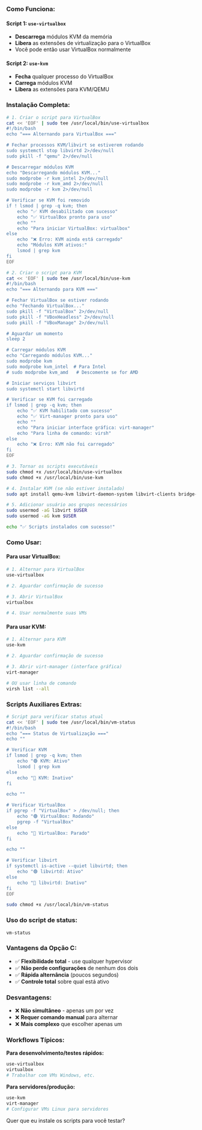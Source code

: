 ### Como Funciona:

#### Script 1: `use-virtualbox`
- **Descarrega** módulos KVM da memória
- **Libera** as extensões de virtualização para o VirtualBox
- Você pode então usar VirtualBox normalmente

#### Script 2: `use-kvm`
- **Fecha** qualquer processo do VirtualBox
- **Carrega** módulos KVM
- **Libera** as extensões para KVM/QEMU

### Instalação Completa:

```bash
# 1. Criar o script para VirtualBox
cat << 'EOF' | sudo tee /usr/local/bin/use-virtualbox
#!/bin/bash
echo "=== Alternando para VirtualBox ==="

# Fechar processos KVM/libvirt se estiverem rodando
sudo systemctl stop libvirtd 2>/dev/null
sudo pkill -f "qemu" 2>/dev/null

# Descarregar módulos KVM
echo "Descarregando módulos KVM..."
sudo modprobe -r kvm_intel 2>/dev/null
sudo modprobe -r kvm_amd 2>/dev/null  
sudo modprobe -r kvm 2>/dev/null

# Verificar se KVM foi removido
if ! lsmod | grep -q kvm; then
    echo "✅ KVM desabilitado com sucesso"
    echo "✅ VirtualBox pronto para uso"
    echo ""
    echo "Para iniciar VirtualBox: virtualbox"
else
    echo "❌ Erro: KVM ainda está carregado"
    echo "Módulos KVM ativos:"
    lsmod | grep kvm
fi
EOF

# 2. Criar o script para KVM
cat << 'EOF' | sudo tee /usr/local/bin/use-kvm
#!/bin/bash
echo "=== Alternando para KVM ==="

# Fechar VirtualBox se estiver rodando
echo "Fechando VirtualBox..."
sudo pkill -f "VirtualBox" 2>/dev/null
sudo pkill -f "VBoxHeadless" 2>/dev/null
sudo pkill -f "VBoxManage" 2>/dev/null

# Aguardar um momento
sleep 2

# Carregar módulos KVM
echo "Carregando módulos KVM..."
sudo modprobe kvm
sudo modprobe kvm_intel  # Para Intel
# sudo modprobe kvm_amd   # Descomente se for AMD

# Iniciar serviços libvirt
sudo systemctl start libvirtd

# Verificar se KVM foi carregado
if lsmod | grep -q kvm; then
    echo "✅ KVM habilitado com sucesso"
    echo "✅ Virt-manager pronto para uso"
    echo ""
    echo "Para iniciar interface gráfica: virt-manager"
    echo "Para linha de comando: virsh"
else
    echo "❌ Erro: KVM não foi carregado"
fi
EOF

# 3. Tornar os scripts executáveis
sudo chmod +x /usr/local/bin/use-virtualbox
sudo chmod +x /usr/local/bin/use-kvm

# 4. Instalar KVM (se não estiver instalado)
sudo apt install qemu-kvm libvirt-daemon-system libvirt-clients bridge-utils virt-manager

# 5. Adicionar usuário aos grupos necessários
sudo usermod -aG libvirt $USER
sudo usermod -aG kvm $USER

echo "✅ Scripts instalados com sucesso!"
```

### Como Usar:

#### Para usar VirtualBox:
```bash
# 1. Alternar para VirtualBox
use-virtualbox

# 2. Aguardar confirmação de sucesso

# 3. Abrir VirtualBox
virtualbox

# 4. Usar normalmente suas VMs
```

#### Para usar KVM:
```bash
# 1. Alternar para KVM
use-kvm

# 2. Aguardar confirmação de sucesso

# 3. Abrir virt-manager (interface gráfica)
virt-manager

# OU usar linha de comando
virsh list --all
```

### Scripts Auxiliares Extras:

```bash
# Script para verificar status atual
cat << 'EOF' | sudo tee /usr/local/bin/vm-status
#!/bin/bash
echo "=== Status de Virtualização ==="
echo ""

# Verificar KVM
if lsmod | grep -q kvm; then
    echo "🟢 KVM: Ativo"
    lsmod | grep kvm
else
    echo "🔴 KVM: Inativo"
fi

echo ""

# Verificar VirtualBox
if pgrep -f "VirtualBox" > /dev/null; then
    echo "🟢 VirtualBox: Rodando"
    pgrep -f "VirtualBox"
else
    echo "🔴 VirtualBox: Parado"
fi

echo ""

# Verificar libvirt
if systemctl is-active --quiet libvirtd; then
    echo "🟢 libvirtd: Ativo"
else
    echo "🔴 libvirtd: Inativo"
fi
EOF

sudo chmod +x /usr/local/bin/vm-status
```

### Uso do script de status:
```bash
vm-status
```

### Vantagens da Opção C:
- ✅ **Flexibilidade total** - use qualquer hypervisor
- ✅ **Não perde configurações** de nenhum dos dois
- ✅ **Rápida alternância** (poucos segundos)
- ✅ **Controle total** sobre qual está ativo

### Desvantagens:
- ❌ **Não simultâneo** - apenas um por vez
- ❌ **Requer comando manual** para alternar
- ❌ **Mais complexo** que escolher apenas um

### Workflows Típicos:

**Para desenvolvimento/testes rápidos:**
```bash
use-virtualbox
virtualbox
# Trabalhar com VMs Windows, etc.
```

**Para servidores/produção:**
```bash
use-kvm  
virt-manager
# Configurar VMs Linux para servidores
```

Quer que eu instale os scripts para você testar?
